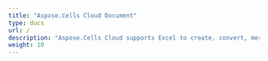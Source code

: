 ```yaml
---
title: "Aspose.Cells Cloud Document"
type: docs
url: /
description: "Aspose.Cells Cloud supports Excel to create, convert, merge, split, protected, inner object operation, and so on."
weight: 10
---
```



